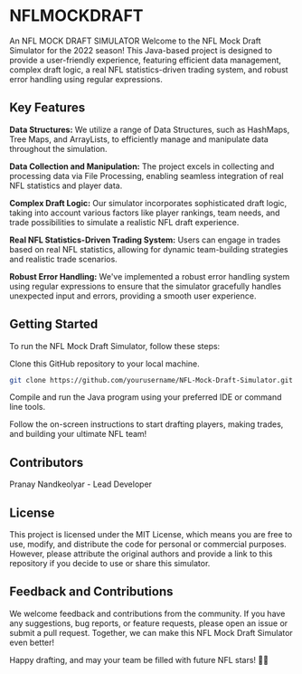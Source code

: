 # NFLMOCKDRAFT
An NFL MOCK DRAFT SIMULATOR
Welcome to the NFL Mock Draft Simulator for the 2022 season! This Java-based project is designed to provide a user-friendly experience, featuring efficient data management, complex draft logic, a real NFL statistics-driven trading system, and robust error handling using regular expressions.

## Key Features

**Data Structures:** We utilize a range of Data Structures, such as HashMaps, Tree Maps, and ArrayLists, to efficiently manage and manipulate data throughout the simulation.

**Data Collection and Manipulation:** The project excels in collecting and processing data via File Processing, enabling seamless integration of real NFL statistics and player data.

**Complex Draft Logic:** Our simulator incorporates sophisticated draft logic, taking into account various factors like player rankings, team needs, and trade possibilities to simulate a realistic NFL draft experience.

**Real NFL Statistics-Driven Trading System:** Users can engage in trades based on real NFL statistics, allowing for dynamic team-building strategies and realistic trade scenarios.

**Robust Error Handling:** We've implemented a robust error handling system using regular expressions to ensure that the simulator gracefully handles unexpected input and errors, providing a smooth user experience.

## Getting Started
To run the NFL Mock Draft Simulator, follow these steps:

Clone this GitHub repository to your local machine.

```bash
git clone https://github.com/yourusername/NFL-Mock-Draft-Simulator.git
```
Compile and run the Java program using your preferred IDE or command line tools.

Follow the on-screen instructions to start drafting players, making trades, and building your ultimate NFL team!

## Contributors
Pranay Nandkeolyar - Lead Developer

## License
This project is licensed under the MIT License, which means you are free to use, modify, and distribute the code for personal or commercial purposes. However, please attribute the original authors and provide a link to this repository if you decide to use or share this simulator.

## Feedback and Contributions
We welcome feedback and contributions from the community. If you have any suggestions, bug reports, or feature requests, please open an issue or submit a pull request. Together, we can make this NFL Mock Draft Simulator even better!

Happy drafting, and may your team be filled with future NFL stars! 🏈✨
